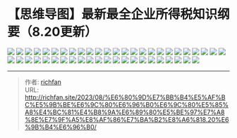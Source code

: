 # 【思维导图】最新最全企业所得税知识纲要（8.20更新）

![](https://jsd.cdn.zzko.cn/gh/richffan/img@main/cpa/tax/【思维导图】最新最全企业所得税知识纲要（8.20更新）_1.webp)
![](https://jsd.cdn.zzko.cn/gh/richffan/img@main/cpa/tax/【思维导图】最新最全企业所得税知识纲要（8.20更新）_2.webp)
![](https://jsd.cdn.zzko.cn/gh/richffan/img@main/cpa/tax/【思维导图】最新最全企业所得税知识纲要（8.20更新）_3.webp)
![](https://jsd.cdn.zzko.cn/gh/richffan/img@main/cpa/tax/【思维导图】最新最全企业所得税知识纲要（8.20更新）_4.webp)
![](https://jsd.cdn.zzko.cn/gh/richffan/img@main/cpa/tax/【思维导图】最新最全企业所得税知识纲要（8.20更新）_5.webp)
![](https://jsd.cdn.zzko.cn/gh/richffan/img@main/cpa/tax/【思维导图】最新最全企业所得税知识纲要（8.20更新）_6.webp)
![](https://jsd.cdn.zzko.cn/gh/richffan/img@main/cpa/tax/【思维导图】最新最全企业所得税知识纲要（8.20更新）_7.webp)
![](https://jsd.cdn.zzko.cn/gh/richffan/img@main/cpa/tax/【思维导图】最新最全企业所得税知识纲要（8.20更新）_8.webp)
![](https://jsd.cdn.zzko.cn/gh/richffan/img@main/cpa/tax/【思维导图】最新最全企业所得税知识纲要（8.20更新）_9.webp)
![](https://jsd.cdn.zzko.cn/gh/richffan/img@main/cpa/tax/【思维导图】最新最全企业所得税知识纲要（8.20更新）_10.webp)
![](https://jsd.cdn.zzko.cn/gh/richffan/img@main/cpa/tax/【思维导图】最新最全企业所得税知识纲要（8.20更新）_11.webp)
![](https://jsd.cdn.zzko.cn/gh/richffan/img@main/cpa/tax/【思维导图】最新最全企业所得税知识纲要（8.20更新）_12.webp)
![](https://jsd.cdn.zzko.cn/gh/richffan/img@main/cpa/tax/【思维导图】最新最全企业所得税知识纲要（8.20更新）_13.webp)
![](https://jsd.cdn.zzko.cn/gh/richffan/img@main/cpa/tax/【思维导图】最新最全企业所得税知识纲要（8.20更新）_14.webp)
![](https://jsd.cdn.zzko.cn/gh/richffan/img@main/cpa/tax/【思维导图】最新最全企业所得税知识纲要（8.20更新）_15.webp)
![](https://jsd.cdn.zzko.cn/gh/richffan/img@main/cpa/tax/【思维导图】最新最全企业所得税知识纲要（8.20更新）_16.webp)
![](https://jsd.cdn.zzko.cn/gh/richffan/img@main/cpa/tax/【思维导图】最新最全企业所得税知识纲要（8.20更新）_17.webp)
![](https://jsd.cdn.zzko.cn/gh/richffan/img@main/cpa/tax/【思维导图】最新最全企业所得税知识纲要（8.20更新）_18.webp)
![](https://jsd.cdn.zzko.cn/gh/richffan/img@main/cpa/tax/【思维导图】最新最全企业所得税知识纲要（8.20更新）_19.webp)
![](https://jsd.cdn.zzko.cn/gh/richffan/img@main/cpa/tax/【思维导图】最新最全企业所得税知识纲要（8.20更新）_20.webp)
![](https://jsd.cdn.zzko.cn/gh/richffan/img@main/cpa/tax/【思维导图】最新最全企业所得税知识纲要（8.20更新）_21.webp)
![](https://jsd.cdn.zzko.cn/gh/richffan/img@main/cpa/tax/【思维导图】最新最全企业所得税知识纲要（8.20更新）_22.webp)
![](https://jsd.cdn.zzko.cn/gh/richffan/img@main/cpa/tax/【思维导图】最新最全企业所得税知识纲要（8.20更新）_23.webp)
![](https://jsd.cdn.zzko.cn/gh/richffan/img@main/cpa/tax/【思维导图】最新最全企业所得税知识纲要（8.20更新）_24.webp)
![](https://jsd.cdn.zzko.cn/gh/richffan/img@main/cpa/tax/【思维导图】最新最全企业所得税知识纲要（8.20更新）_25.webp)
![](https://jsd.cdn.zzko.cn/gh/richffan/img@main/cpa/tax/【思维导图】最新最全企业所得税知识纲要（8.20更新）_26.webp)
![](https://jsd.cdn.zzko.cn/gh/richffan/img@main/cpa/tax/【思维导图】最新最全企业所得税知识纲要（8.20更新）_27.webp)
![](https://jsd.cdn.zzko.cn/gh/richffan/img@main/cpa/tax/【思维导图】最新最全企业所得税知识纲要（8.20更新）_28.webp)
![](https://jsd.cdn.zzko.cn/gh/richffan/img@main/cpa/tax/【思维导图】最新最全企业所得税知识纲要（8.20更新）_29.webp)
![](https://jsd.cdn.zzko.cn/gh/richffan/img@main/cpa/tax/【思维导图】最新最全企业所得税知识纲要（8.20更新）_30.webp)
![](https://jsd.cdn.zzko.cn/gh/richffan/img@main/cpa/tax/【思维导图】最新最全企业所得税知识纲要（8.20更新）_31.webp)
![](https://jsd.cdn.zzko.cn/gh/richffan/img@main/cpa/tax/【思维导图】最新最全企业所得税知识纲要（8.20更新）_32.webp)
![](https://jsd.cdn.zzko.cn/gh/richffan/img@main/cpa/tax/【思维导图】最新最全企业所得税知识纲要（8.20更新）_33.webp)
![](https://jsd.cdn.zzko.cn/gh/richffan/img@main/cpa/tax/【思维导图】最新最全企业所得税知识纲要（8.20更新）_34.webp)
![](https://jsd.cdn.zzko.cn/gh/richffan/img@main/cpa/tax/【思维导图】最新最全企业所得税知识纲要（8.20更新）_35.webp)
![](https://jsd.cdn.zzko.cn/gh/richffan/img@main/cpa/tax/【思维导图】最新最全企业所得税知识纲要（8.20更新）_36.webp)
![](https://jsd.cdn.zzko.cn/gh/richffan/img@main/cpa/tax/【思维导图】最新最全企业所得税知识纲要（8.20更新）_37.webp)
![](https://jsd.cdn.zzko.cn/gh/richffan/img@main/cpa/tax/【思维导图】最新最全企业所得税知识纲要（8.20更新）_38.webp)
![](https://jsd.cdn.zzko.cn/gh/richffan/img@main/cpa/tax/【思维导图】最新最全企业所得税知识纲要（8.20更新）_39.webp)
![](https://jsd.cdn.zzko.cn/gh/richffan/img@main/cpa/tax/【思维导图】最新最全企业所得税知识纲要（8.20更新）_40.webp)
![](https://jsd.cdn.zzko.cn/gh/richffan/img@main/cpa/tax/【思维导图】最新最全企业所得税知识纲要（8.20更新）_41.webp)
![](https://jsd.cdn.zzko.cn/gh/richffan/img@main/cpa/tax/【思维导图】最新最全企业所得税知识纲要（8.20更新）_42.webp)
![](https://jsd.cdn.zzko.cn/gh/richffan/img@main/cpa/tax/【思维导图】最新最全企业所得税知识纲要（8.20更新）_43.webp)
![](https://jsd.cdn.zzko.cn/gh/richffan/img@main/cpa/tax/【思维导图】最新最全企业所得税知识纲要（8.20更新）_44.webp)
![](https://jsd.cdn.zzko.cn/gh/richffan/img@main/cpa/tax/【思维导图】最新最全企业所得税知识纲要（8.20更新）_45.webp)
![](https://jsd.cdn.zzko.cn/gh/richffan/img@main/cpa/tax/【思维导图】最新最全企业所得税知识纲要（8.20更新）_46.webp)
![](https://jsd.cdn.zzko.cn/gh/richffan/img@main/cpa/tax/【思维导图】最新最全企业所得税知识纲要（8.20更新）_47.webp)


---

> 作者: [richfan](https://richfan.site/)  
> URL: http://richfan.site/2023/08/%E6%80%9D%E7%BB%B4%E5%AF%BC%E5%9B%BE%E6%9C%80%E6%96%B0%E6%9C%80%E5%85%A8%E4%BC%81%E4%B8%9A%E6%89%80%E5%BE%97%E7%A8%8E%E7%9F%A5%E8%AF%86%E7%BA%B2%E8%A6%818.20%E6%9B%B4%E6%96%B0/  

